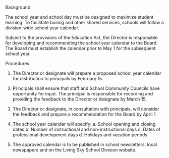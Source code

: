 Background

The school year and school day must be designed to maximize student learning.  To facilitate busing and other shared services, schools will follow a division-wide school year calendar.

Subject to the provisions of the Education Act, the Director is responsible for developing and recommending the school year calendar to the Board.  The Board must establish the calendar prior to May 1 for the subsequent school year.


Procedures

1.	 The Director or designate will prepare a proposed school year calendar for distribution to principals by February 15.

2.	 Principals shall ensure that staff and School Community Councils have opportunity for input.  The principal is responsible for recording and providing the feedback to the Director or designate by March 15.

3.	The Director or designate, in consultation with principals, will consider the feedback and prepare a recommendation for the Board by April 1.

4.	The school year calendar will specify:
a.	School opening and closing dates
b.	Number of instructional and non-instructional days
c.	Dates of professional development days
d.	Holidays and vacation periods

5.	The approved calendar is to be published in school newsletters, local newspapers and on the Living Sky School Division website.
